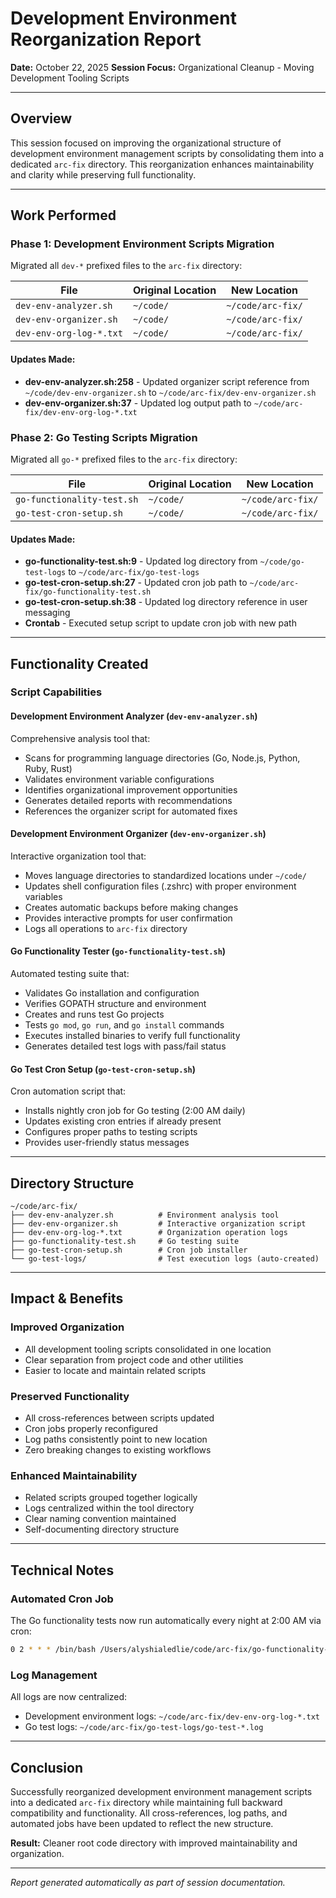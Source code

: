# Development Environment Reorganization Report

**Date:** October 22, 2025
**Session Focus:** Organizational Cleanup - Moving Development Tooling Scripts

---

## Overview

This session focused on improving the organizational structure of development environment management scripts by consolidating them into a dedicated `arc-fix` directory. This reorganization enhances maintainability and clarity while preserving full functionality.

---

## Work Performed

### Phase 1: Development Environment Scripts Migration

Migrated all `dev-*` prefixed files to the `arc-fix` directory:

| File | Original Location | New Location |
|------|------------------|--------------|
| `dev-env-analyzer.sh` | `~/code/` | `~/code/arc-fix/` |
| `dev-env-organizer.sh` | `~/code/` | `~/code/arc-fix/` |
| `dev-env-org-log-*.txt` | `~/code/` | `~/code/arc-fix/` |

#### Updates Made:
- **dev-env-analyzer.sh:258** - Updated organizer script reference from `~/code/dev-env-organizer.sh` to `~/code/arc-fix/dev-env-organizer.sh`
- **dev-env-organizer.sh:37** - Updated log output path to `~/code/arc-fix/dev-env-org-log-*.txt`

### Phase 2: Go Testing Scripts Migration

Migrated all `go-*` prefixed files to the `arc-fix` directory:

| File | Original Location | New Location |
|------|------------------|--------------|
| `go-functionality-test.sh` | `~/code/` | `~/code/arc-fix/` |
| `go-test-cron-setup.sh` | `~/code/` | `~/code/arc-fix/` |

#### Updates Made:
- **go-functionality-test.sh:9** - Updated log directory from `~/code/go-test-logs` to `~/code/arc-fix/go-test-logs`
- **go-test-cron-setup.sh:27** - Updated cron job path to `~/code/arc-fix/go-functionality-test.sh`
- **go-test-cron-setup.sh:38** - Updated log directory reference in user messaging
- **Crontab** - Executed setup script to update cron job with new path

---

## Functionality Created

### Script Capabilities

#### Development Environment Analyzer (`dev-env-analyzer.sh`)
Comprehensive analysis tool that:
- Scans for programming language directories (Go, Node.js, Python, Ruby, Rust)
- Validates environment variable configurations
- Identifies organizational improvement opportunities
- Generates detailed reports with recommendations
- References the organizer script for automated fixes

#### Development Environment Organizer (`dev-env-organizer.sh`)
Interactive organization tool that:
- Moves language directories to standardized locations under `~/code/`
- Updates shell configuration files (.zshrc) with proper environment variables
- Creates automatic backups before making changes
- Provides interactive prompts for user confirmation
- Logs all operations to `arc-fix` directory

#### Go Functionality Tester (`go-functionality-test.sh`)
Automated testing suite that:
- Validates Go installation and configuration
- Verifies GOPATH structure and environment
- Creates and runs test Go projects
- Tests `go mod`, `go run`, and `go install` commands
- Executes installed binaries to verify full functionality
- Generates detailed test logs with pass/fail status

#### Go Test Cron Setup (`go-test-cron-setup.sh`)
Cron automation script that:
- Installs nightly cron job for Go testing (2:00 AM daily)
- Updates existing cron entries if already present
- Configures proper paths to testing scripts
- Provides user-friendly status messages

---

## Directory Structure

```
~/code/arc-fix/
├── dev-env-analyzer.sh          # Environment analysis tool
├── dev-env-organizer.sh         # Interactive organization script
├── dev-env-org-log-*.txt        # Organization operation logs
├── go-functionality-test.sh     # Go testing suite
├── go-test-cron-setup.sh        # Cron job installer
└── go-test-logs/                # Test execution logs (auto-created)
```

---

## Impact & Benefits

### Improved Organization
- All development tooling scripts consolidated in one location
- Clear separation from project code and other utilities
- Easier to locate and maintain related scripts

### Preserved Functionality
- All cross-references between scripts updated
- Cron jobs properly reconfigured
- Log paths consistently point to new location
- Zero breaking changes to existing workflows

### Enhanced Maintainability
- Related scripts grouped together logically
- Logs centralized within the tool directory
- Clear naming convention maintained
- Self-documenting directory structure

---

## Technical Notes

### Automated Cron Job
The Go functionality tests now run automatically every night at 2:00 AM via cron:

```bash
0 2 * * * /bin/bash /Users/alyshialedlie/code/arc-fix/go-functionality-test.sh
```

### Log Management
All logs are now centralized:
- Development environment logs: `~/code/arc-fix/dev-env-org-log-*.txt`
- Go test logs: `~/code/arc-fix/go-test-logs/go-test-*.log`

---

## Conclusion

Successfully reorganized development environment management scripts into a dedicated `arc-fix` directory while maintaining full backward compatibility and functionality. All cross-references, log paths, and automated jobs have been updated to reflect the new structure.

**Result:** Cleaner root code directory with improved maintainability and organization.

---

*Report generated automatically as part of session documentation.*
